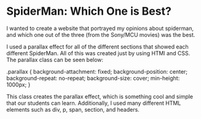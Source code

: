 # SpiderMan: Which One is Best?

I wanted to create a website that portrayed my opinions about spiderman, and which one out of the three (from the Sony/MCU movies) was the best.

I used a parallax effect for all of the different sections that showed each different SpiderMan. All of this was created just by using HTMl and CSS. The parallax class can be seen below:


.parallax {
  background-attachment: fixed;
  background-position: center;
  background-repeat: no-repeat;
  background-size: cover;
  min-height: 1000px;
}

This class creates the parallax effect, which is something cool and simple that our students can learn. Additionally, I used many different HTML elements such as div, p, span, section, and headers. 

